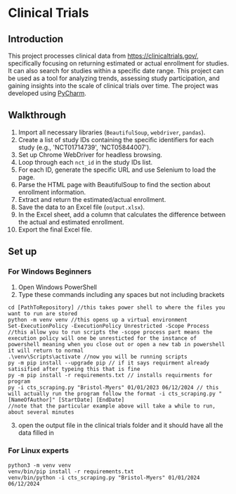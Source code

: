 # Clinical Trials

## Introduction

This project processes clinical data from https://clinicaltrials.gov/, specifically focusing on returning estimated or actual enrollment for studies. It can also search for studies within a specific date range. This project can be used as a tool for analyzing trends, assessing study participation, and gaining insights into the scale of clinical trials over time. The project was developed using [PyCharm](https://www.jetbrains.com/pycharm/).

## Walkthrough

1)  Import all necessary libraries (`BeautifulSoup`, `webdriver`, `pandas`).
2)  Create a list of study IDs containing the specific identifiers for each study (e.g., 'NCT01714739', 'NCT05844007').
3)  Set up Chrome WebDriver for headless browsing.
4)  Loop through each `nct_id` in the study IDs list.
5)  For each ID, generate the specific URL and use Selenium to load the page.
6)  Parse the HTML page with BeautifulSoup to find the section about enrollment information.
7)  Extract and return the estimated/actual enrollment.
8)  Save the data to an Excel file (`output.xlsx`).
9)  In the Excel sheet, add a column that calculates the difference between the actual and estimated enrollment.
10) Export the final Excel file.

## Set up

### For Windows Beginners
1) Open Windows PowerShell
2) Type these commands including any spaces but not including brackets
```
cd [PathToRepository] //this takes power shell to where the files you want to run are stored
python -m venv venv //this opens up a virtual environment
Set-ExecutionPolicy -ExecutionPolicy Unrestricted -Scope Process //this allow you to run scripts the -scope process part means the execution policy will one be unresticted for the instance of powershell meaning when you close out or open a new tab in powershell it will return to normal
.\venv\Scripts\activate //now you will be running scripts
py -m pip install --upgrade pip // if it says requirment already satisified after typeing this that is fine
py -m pip install -r requirements.txt // installs requirments for program
py -i cts_scraping.py "Bristol-Myers" 01/01/2023 06/12/2024 // this will actually run the program follow the format -i cts_scraping.py "[NameOfAuthor]" [StartDate] [EndDate]
//note that the particular example above will take a while to run, about several minutes
```
3) open the output file in the clinical trials folder and it should have all the data filled in

### For Linux experts

```
python3 -m venv venv
venv/bin/pip install -r requirements.txt 
venv/bin/python -i cts_scraping.py "Bristol-Myers" 01/01/2024 06/12/2024
```
